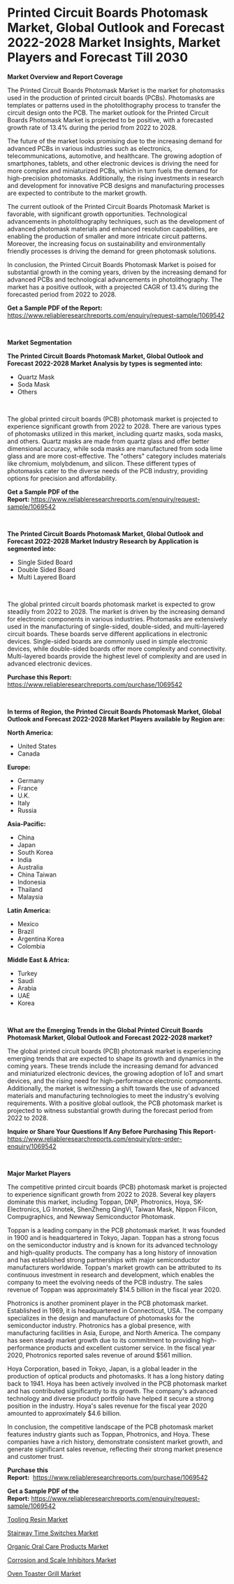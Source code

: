<p><h1>Printed Circuit Boards Photomask Market, Global Outlook and Forecast 2022-2028 Market Insights, Market Players and Forecast Till 2030</h1></p><p><strong>Market Overview and Report Coverage</strong></p>
<p><p>The Printed Circuit Boards Photomask Market is the market for photomasks used in the production of printed circuit boards (PCBs). Photomasks are templates or patterns used in the photolithography process to transfer the circuit design onto the PCB. The market outlook for the Printed Circuit Boards Photomask Market is projected to be positive, with a forecasted growth rate of 13.4% during the period from 2022 to 2028.</p><p>The future of the market looks promising due to the increasing demand for advanced PCBs in various industries such as electronics, telecommunications, automotive, and healthcare. The growing adoption of smartphones, tablets, and other electronic devices is driving the need for more complex and miniaturized PCBs, which in turn fuels the demand for high-precision photomasks. Additionally, the rising investments in research and development for innovative PCB designs and manufacturing processes are expected to contribute to the market growth.</p><p>The current outlook of the Printed Circuit Boards Photomask Market is favorable, with significant growth opportunities. Technological advancements in photolithography techniques, such as the development of advanced photomask materials and enhanced resolution capabilities, are enabling the production of smaller and more intricate circuit patterns. Moreover, the increasing focus on sustainability and environmentally friendly processes is driving the demand for green photomask solutions.</p><p>In conclusion, the Printed Circuit Boards Photomask Market is poised for substantial growth in the coming years, driven by the increasing demand for advanced PCBs and technological advancements in photolithography. The market has a positive outlook, with a projected CAGR of 13.4% during the forecasted period from 2022 to 2028.</p></p>
<p><strong>Get a Sample PDF of the Report:</strong> <a href="https://www.reliableresearchreports.com/enquiry/request-sample/1069542">https://www.reliableresearchreports.com/enquiry/request-sample/1069542</a></p>
<p>&nbsp;</p>
<p><strong>Market Segmentation</strong></p>
<p><strong>The Printed Circuit Boards Photomask Market, Global Outlook and Forecast 2022-2028 Market Analysis by types is segmented into:</strong></p>
<p><ul><li>Quartz Mask</li><li>Soda Mask</li><li>Others</li></ul></p>
<p>&nbsp;</p>
<p><p>The global printed circuit boards (PCB) photomask market is projected to experience significant growth from 2022 to 2028. There are various types of photomasks utilized in this market, including quartz masks, soda masks, and others. Quartz masks are made from quartz glass and offer better dimensional accuracy, while soda masks are manufactured from soda lime glass and are more cost-effective. The "others" category includes materials like chromium, molybdenum, and silicon. These different types of photomasks cater to the diverse needs of the PCB industry, providing options for precision and affordability.</p></p>
<p><strong>Get a Sample PDF of the Report:</strong>&nbsp;<a href="https://www.reliableresearchreports.com/enquiry/request-sample/1069542">https://www.reliableresearchreports.com/enquiry/request-sample/1069542</a></p>
<p>&nbsp;</p>
<p><strong>The Printed Circuit Boards Photomask Market, Global Outlook and Forecast 2022-2028 Market Industry Research by Application is segmented into:</strong></p>
<p><ul><li>Single Sided Board</li><li>Double Sided Board</li><li>Multi Layered Board</li></ul></p>
<p>&nbsp;</p>
<p><p>The global printed circuit boards photomask market is expected to grow steadily from 2022 to 2028. The market is driven by the increasing demand for electronic components in various industries. Photomasks are extensively used in the manufacturing of single-sided, double-sided, and multi-layered circuit boards. These boards serve different applications in electronic devices. Single-sided boards are commonly used in simple electronic devices, while double-sided boards offer more complexity and connectivity. Multi-layered boards provide the highest level of complexity and are used in advanced electronic devices.</p></p>
<p><strong>Purchase this Report:</strong>&nbsp; <a href="https://www.reliableresearchreports.com/purchase/1069542">https://www.reliableresearchreports.com/purchase/1069542</a></p>
<p>&nbsp;</p>
<p><strong>In terms of Region, the Printed Circuit Boards Photomask Market, Global Outlook and Forecast 2022-2028 Market Players available by Region are:</strong></p>
<p>
    <p> <strong> North America: </strong>
        <ul>
            <li>United States</li>
            <li>Canada</li>
        </ul>
        </p> 
    <p> <strong> Europe: </strong>
        <ul>
            <li>Germany</li>
            <li>France</li>
            <li>U.K.</li>
            <li>Italy</li>
            <li>Russia</li>
        </ul>
        </p> 
    <p> <strong> Asia-Pacific: </strong>
        <ul>
            <li>China</li>
            <li>Japan</li>
            <li>South Korea</li>
            <li>India</li>
            <li>Australia</li>
            <li>China Taiwan</li>
            <li>Indonesia</li>
            <li>Thailand</li>
            <li>Malaysia</li>
        </ul>
        </p> 
    <p> <strong> Latin America: </strong>
        <ul>
            <li>Mexico</li>
            <li>Brazil</li>
            <li>Argentina Korea</li>
            <li>Colombia</li>
        </ul>
        </p> 
    <p> <strong> Middle East & Africa: </strong>
        <ul>
            <li>Turkey</li>
            <li>Saudi</li>
            <li>Arabia</li>
            <li>UAE</li>
            <li>Korea</li>
        </ul>
    </p>
    </p>
<p>&nbsp;</p>
<p><strong>What are the Emerging Trends in the Global Printed Circuit Boards Photomask Market, Global Outlook and Forecast 2022-2028 market?</strong></p>
<p><p>The global printed circuit boards (PCB) photomask market is experiencing emerging trends that are expected to shape its growth and dynamics in the coming years. These trends include the increasing demand for advanced and miniaturized electronic devices, the growing adoption of IoT and smart devices, and the rising need for high-performance electronic components. Additionally, the market is witnessing a shift towards the use of advanced materials and manufacturing technologies to meet the industry's evolving requirements. With a positive global outlook, the PCB photomask market is projected to witness substantial growth during the forecast period from 2022 to 2028.</p></p>
<p><strong>Inquire or Share Your Questions If Any Before Purchasing This Report</strong>- <a href="https://www.reliableresearchreports.com/enquiry/pre-order-enquiry/1069542">https://www.reliableresearchreports.com/enquiry/pre-order-enquiry/1069542</a></p>
<p>&nbsp;</p>
<p><strong>Major Market Players</strong></p>
<p><p>The competitive printed circuit boards (PCB) photomask market is projected to experience significant growth from 2022 to 2028. Several key players dominate this market, including Toppan, DNP, Photronics, Hoya, SK-Electronics, LG Innotek, ShenZheng QingVi, Taiwan Mask, Nippon Filcon, Compugraphics, and Newway Semiconductor Photomask.</p><p>Toppan is a leading company in the PCB photomask market. It was founded in 1900 and is headquartered in Tokyo, Japan. Toppan has a strong focus on the semiconductor industry and is known for its advanced technology and high-quality products. The company has a long history of innovation and has established strong partnerships with major semiconductor manufacturers worldwide. Toppan's market growth can be attributed to its continuous investment in research and development, which enables the company to meet the evolving needs of the PCB industry. The sales revenue of Toppan was approximately $14.5 billion in the fiscal year 2020.</p><p>Photronics is another prominent player in the PCB photomask market. Established in 1969, it is headquartered in Connecticut, USA. The company specializes in the design and manufacture of photomasks for the semiconductor industry. Photronics has a global presence, with manufacturing facilities in Asia, Europe, and North America. The company has seen steady market growth due to its commitment to providing high-performance products and excellent customer service. In the fiscal year 2020, Photronics reported sales revenue of around $561 million.</p><p>Hoya Corporation, based in Tokyo, Japan, is a global leader in the production of optical products and photomasks. It has a long history dating back to 1941. Hoya has been actively involved in the PCB photomask market and has contributed significantly to its growth. The company's advanced technology and diverse product portfolio have helped it secure a strong position in the industry. Hoya's sales revenue for the fiscal year 2020 amounted to approximately $4.6 billion.</p><p>In conclusion, the competitive landscape of the PCB photomask market features industry giants such as Toppan, Photronics, and Hoya. These companies have a rich history, demonstrate consistent market growth, and generate significant sales revenue, reflecting their strong market presence and customer trust.</p></p>
<p><strong>Purchase this Report:</strong>&nbsp;&nbsp;<a href="https://www.reliableresearchreports.com/purchase/1069542">https://www.reliableresearchreports.com/purchase/1069542</a></p>
<p></p>
<p><strong>Get a Sample PDF of the Report:</strong>&nbsp;<a href="https://www.reliableresearchreports.com/enquiry/request-sample/1069542">https://www.reliableresearchreports.com/enquiry/request-sample/1069542</a></p>
<p><p><a href="https://medium.com/@beaugrant15/tooling-resin-market-size-growth-forecast-2023-2030-60fb7df05374">Tooling Resin Market</a></p><p><a href="https://www.reportprime.com/stairway-time-switches-r4083">Stairway Time Switches Market</a></p><p><a href="https://www.linkedin.com/pulse/organic-oral-care-products-market-research-report-unlocks-analysis-9ince/">Organic Oral Care Products Market</a></p><p><a href="https://medium.com/@henrykihn/corrosion-and-scale-inhibitors-market-size-growth-forecast-2023-2030-478577e08ac4">Corrosion and Scale Inhibitors Market</a></p><p><a href="https://www.linkedin.com/pulse/oven-toaster-grill-market-size-share-global-analysis-ryoee/">Oven Toaster Grill Market</a></p></p>